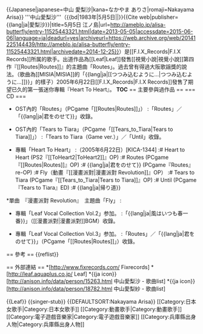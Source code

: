 {{Japanese|japanese=中山 愛梨沙|kana=なかやま ありさ|romaji=Nakayama Arisa}}
'''中山愛梨沙'''（{{bd|1983年|5月5日||}}<ref>{{Cite web|publisher={{lang|ja|愛梨沙}}|title=5月5日 江ノ島|url=http://ameblo.jp/alisa-butterfly/entry-11525443321.html|date=2013-05-05|accessdate=2015-06-06|language=ja|deadurl=yes|archiveurl=https://web.archive.org/web/20141225144439/http://ameblo.jp/alisa-butterfly/entry-11525443321.html|archivedate=2014-12-25}}</ref>）是[[F.I.X_Records|F.I.X Records]]所属的歌手。出道作品為[[Leaf|Leaf]]發售[[視覺小說|視覺小說]]第四作『[[Routes|Routes]]』的主題曲「Routes」。過去曾有得過大阪歌謡獎的說法。（歌曲為[[MISIA|MISIA]]的「{{lang|ja|[[つつみ込むように…|つつみ込むように…]]}}」的樣子）2005年6月22日[[F.I.X_Records|F.I.X Records]]發售了期望已久的第一張迷你專輯『Heart To Heart』。
__TOC__
== 主要參與過作品 ==
=== CD ===
* OST內的「Routes」（PCgame「[[Routes|Routes]]」）
:「Routes」／「{{lang|ja|君をのせて}}」收錄。
* OST內的「Tears to Tiara」（PCgame「[[Tears_to_Tiara|Tears to Tiara]]」）
:「Tears to Tiara（Game ver.）」／「Until」收錄。

* 專輯「Heart To Heart」
:（2005年6月22日）[KICA-1344]
:# Heart to Heart (PS2『[[ToHeart2|ToHeart2]]』OP)
:# Routes (PCgame『[[Routes|Routes]]』OP)
:# {{lang|ja|君をのせて}} (PCgame『Routes』re-OP)
:# Fly（動畫『[[漫畫派對|漫畫派對 Revolution]]』OP）
:# Tears to Tiara (PCgame『[[Tears_to_Tiara|Tears to Tiara]]』OP)
:# Until (PCgame『Tears to Tiara』ED)
:# {{lang|ja|帰り道}}

*單曲　『漫畫派對 Revolution』　主題曲「Fly」
:
* 專輯「Leaf Vocal Collection Vol.2」参加。
:「{{lang|ja|風はいつも春一番}}」（[[漫畫派對|漫畫派對]]BGM）收錄。

* 專輯「Leaf Vocal Collection Vol.3」参加。
:「Routes」／「{{lang|ja|君をのせて}}」（PCgame「[[Routes|Routes]]」）收錄。

== 參考 ==
{{reflist}}

== 外部連結 ==
*[http://www.fixrecords.com/ Fixrecords]
*[http://leaf.aquaplus.co.jp/ Leaf]
*{{ja icon}} [http://anison.info/data/person/15263.html 中山愛梨沙 - 歌曲list]
*{{ja icon}} [http://anison.info/data/person/18782.html 中山愛梨紗 - 歌曲list]

{{Leaf}}
{{singer-stub}}
{{DEFAULTSORT:Nakayama Arisa}}
[[Category:日本女歌手|Category:日本女歌手]]
[[Category:動畫歌手|Category:動畫歌手]]
[[Category:電子遊戲音樂家|Category:電子遊戲音樂家]]
[[Category:兵庫縣出身人物|Category:兵庫縣出身人物]]